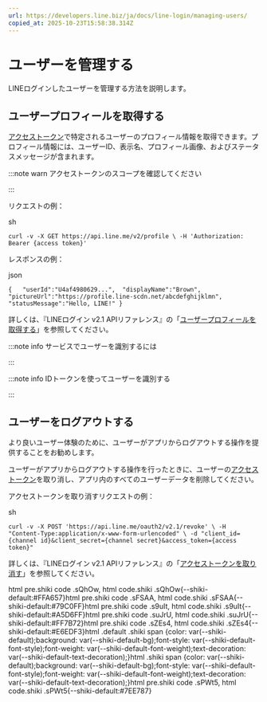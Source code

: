 ```yaml
---
url: https://developers.line.biz/ja/docs/line-login/managing-users/
copied_at: 2025-10-23T15:58:38.314Z
---
```

# ユーザーを管理する

LINEログインしたユーザーを管理する方法を説明します。

## ユーザープロフィールを取得する

[アクセストークン](https://developers.line.biz/ja/docs/line-login/managing-access-tokens/)で特定されるユーザーのプロフィール情報を取得できます。プロフィール情報には、ユーザーID、表示名、プロフィール画像、およびステータスメッセージが含まれます。

:::note warn
アクセストークンのスコープを確認してください

:::

リクエストの例：

sh

`curl -v -X GET https://api.line.me/v2/profile \ -H 'Authorization: Bearer {access token}'`

レスポンスの例：

json

`{   "userId":"U4af4980629...",  "displayName":"Brown",  "pictureUrl":"https://profile.line-scdn.net/abcdefghijklmn",  "statusMessage":"Hello, LINE!" }`

詳しくは、『LINEログイン v2.1 APIリファレンス』の「[ユーザープロフィールを取得する](https://developers.line.biz/ja/reference/line-login/#get-user-profile)」を参照してください。

:::note info
サービスでユーザーを識別するには

:::

:::note info
IDトークンを使ってユーザーを識別する

:::

## ユーザーをログアウトする

より良いユーザー体験のために、ユーザーがアプリからログアウトする操作を提供することをお勧めします。

ユーザーがアプリからログアウトする操作を行ったときに、ユーザーの[アクセストークン](https://developers.line.biz/ja/docs/line-login/managing-access-tokens/)を取り消し、アプリ内のすべてのユーザーデータを削除してください。

アクセストークンを取り消すリクエストの例：

sh

`curl -v -X POST 'https://api.line.me/oauth2/v2.1/revoke' \ -H "Content-Type:application/x-www-form-urlencoded" \ -d "client_id={channel id}&client_secret={channel secret}&access_token={access token}"`

詳しくは、『LINEログイン v2.1 APIリファレンス』の「[アクセストークンを取り消す](https://developers.line.biz/ja/reference/line-login/#revoke-access-token)」を参照してください。

html pre.shiki code .sQhOw, html code.shiki .sQhOw{--shiki-default:#FFA657}html pre.shiki code .sFSAA, html code.shiki .sFSAA{--shiki-default:#79C0FF}html pre.shiki code .s9uIt, html code.shiki .s9uIt{--shiki-default:#A5D6FF}html pre.shiki code .suJrU, html code.shiki .suJrU{--shiki-default:#FF7B72}html pre.shiki code .sZEs4, html code.shiki .sZEs4{--shiki-default:#E6EDF3}html .default .shiki span {color: var(--shiki-default);background: var(--shiki-default-bg);font-style: var(--shiki-default-font-style);font-weight: var(--shiki-default-font-weight);text-decoration: var(--shiki-default-text-decoration);}html .shiki span {color: var(--shiki-default);background: var(--shiki-default-bg);font-style: var(--shiki-default-font-style);font-weight: var(--shiki-default-font-weight);text-decoration: var(--shiki-default-text-decoration);}html pre.shiki code .sPWt5, html code.shiki .sPWt5{--shiki-default:#7EE787}